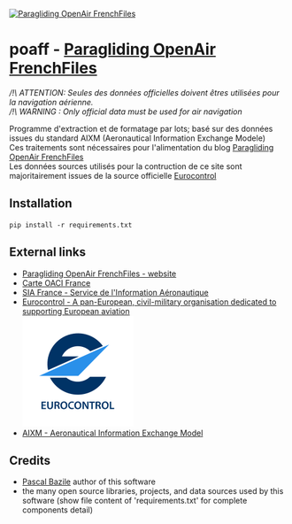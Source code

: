 [![Paragliding OpenAir FrenchFiles](http://pascal.bazile.free.fr/paraglidingFolder/divers/GPS/OpenAir-Format/img/Paragliding-OpenAir-FrenchFiles_WorkInProgress.jpg)](http://pascal.bazile.free.fr/paraglidingFolder/divers/GPS/OpenAir-Format/)

# poaff - [Paragliding OpenAir FrenchFiles](http://pascal.bazile.free.fr/paraglidingFolder/divers/GPS/OpenAir-Format/)

*/!\ ATTENTION: Seules des données officielles doivent êtres utilisées pour la navigation aérienne.*  
*/!\ WARNING  : Only official data must be used for air navigation*  

Programme d'extraction et de formatage par lots; basé sur des données issues du standard AIXM (Aeronautical Information Exchange Modele)  
Ces traitements sont nécessaires pour l'alimentation du blog [Paragliding OpenAir FrenchFiles](http://pascal.bazile.free.fr/paraglidingFolder/divers/GPS/OpenAir-Format/)  
Les données sources utilisés pour la contruction de ce site sont majoritairement issues de la source officielle [Eurocontrol](https://www.eurocontrol.int/) 


## Installation
```
pip install -r requirements.txt
```


## External links
- [Paragliding OpenAir FrenchFiles - website](http://pascal.bazile.free.fr/paraglidingFolder/divers/GPS/OpenAir-Format/)  
- [Carte OACI France](https://www.geoportail.gouv.fr/donnees/carte-oaci-vfr)
- [SIA France - Service de l'Information Aéronautique](https://www.sia.aviation-civile.gouv.fr/)
- [Eurocontrol - A pan-European, civil-military organisation dedicated to supporting European aviation](https://www.eurocontrol.int/)  
    [![eurocontrol-website](eurocontrol.svg)](https://www.eurocontrol.int/)  
- [AIXM - Aeronautical Information Exchange Model](http://www.aixm.aero/)


## Credits
- [Pascal Bazile](https://github.com/BPascal-91/) author of this software
- the many open source libraries, projects, and data sources used by this software (show file content of 'requirements.txt' for complete components detail)  

